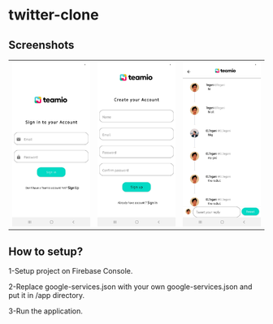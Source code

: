 # twitter-clone

## Screenshots

<table align="center">
        <tr>
          <td><img src = "app/screenshots/Twitter_1.jpg" ></td>
          <td><img src = "app/screenshots/Twitter_2.jpg" ></td>
          <td><img src = "app/screenshots/Twitter_3.jpg" ></td>
        </tr>
</table> 

## How to setup?
1-Setup project on Firebase Console.

2-Replace google-services.json with your own google-services.json and put it in /app directory.

3-Run the application.
